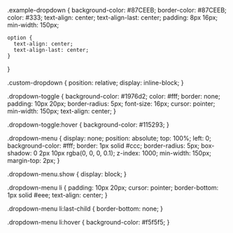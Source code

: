   .example-dropdown {
    background-color: #87CEEB;
    border-color: #87CEEB;
    color: #333;
    text-align: center;
    text-align-last: center;
    padding: 8px 16px;
    min-width: 150px;
    
    option {
      text-align: center;
      text-align-last: center;
    }
  }

  .custom-dropdown {
    position: relative;
    display: inline-block;
  }

  .dropdown-toggle {
    background-color: #1976d2;
    color: #fff;
    border: none;
    padding: 10px 20px;
    border-radius: 5px;
    font-size: 16px;
    cursor: pointer;
    min-width: 150px;
    text-align: center;
  }

  .dropdown-toggle:hover {
    background-color: #115293;
  }

  .dropdown-menu {
    display: none;
    position: absolute;
    top: 100%;
    left: 0;
    background-color: #fff;
    border: 1px solid #ccc;
    border-radius: 5px;
    box-shadow: 0 2px 10px rgba(0, 0, 0, 0.1);
    z-index: 1000;
    min-width: 150px;
    margin-top: 2px;
  }

  .dropdown-menu.show {
    display: block;
  }

  .dropdown-menu li {
    padding: 10px 20px;
    cursor: pointer;
    border-bottom: 1px solid #eee;
    text-align: center;
  }

  .dropdown-menu li:last-child {
    border-bottom: none;
  }

  .dropdown-menu li:hover {
    background-color: #f5f5f5;
  }
